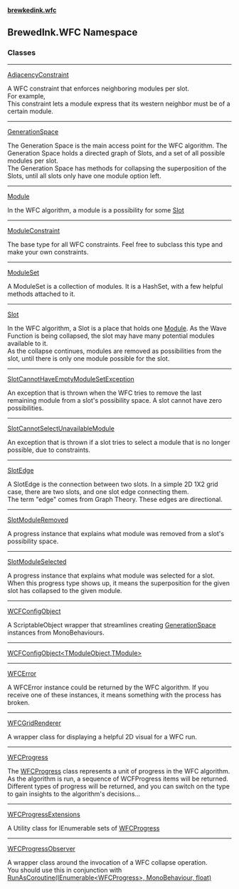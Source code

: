 #### [brewkedink.wfc](index.md 'index')
## BrewedInk.WFC Namespace
### Classes

***
[AdjacencyConstraint](AdjacencyConstraint.md 'BrewedInk.WFC.AdjacencyConstraint')

A WFC constraint that enforces neighboring modules per slot.  
For example,   
This constraint lets a module express that its western neighbor must be of a certain module.   

***
[GenerationSpace](GenerationSpace.md 'BrewedInk.WFC.GenerationSpace')

The Generation Space is the main access point for the WFC algorithm. The Generation Space holds a directed graph of Slots, and a set of all possible modules per slot.  
The Generation Space has methods for collapsing the superposition of the Slots, until all slots only have one module option left.  

***
[Module](Module.md 'BrewedInk.WFC.Module')

In the WFC algorithm, a module is a possibility for some [Slot](Slot.md 'BrewedInk.WFC.Slot')

***
[ModuleConstraint](ModuleConstraint.md 'BrewedInk.WFC.ModuleConstraint')

The base type for all WFC constraints. Feel free to subclass this type and make your own constraints.   

***
[ModuleSet](ModuleSet.md 'BrewedInk.WFC.ModuleSet')

A ModuleSet is a collection of modules. It is a HashSet, with a few helpful methods attached to it.   

***
[Slot](Slot.md 'BrewedInk.WFC.Slot')

In the WFC algorithm, a Slot is a place that holds one [Module](Module.md 'BrewedInk.WFC.Module'). As the Wave Function is being collapsed, the slot may have many potential modules available to it.  
As the collapse continues, modules are removed as possibilities from the slot, until there is only one module possible for the slot.  
  

***
[SlotCannotHaveEmptyModuleSetException](SlotCannotHaveEmptyModuleSetException.md 'BrewedInk.WFC.SlotCannotHaveEmptyModuleSetException')

An exception that is thrown when the WFC tries to remove the last remaining module from a slot's possibility space. A slot cannot have zero possibilities.  

***
[SlotCannotSelectUnavailableModule](SlotCannotSelectUnavailableModule.md 'BrewedInk.WFC.SlotCannotSelectUnavailableModule')

An exception that is thrown if a slot tries to select a module that is no longer possible, due to constraints.  

***
[SlotEdge](SlotEdge.md 'BrewedInk.WFC.SlotEdge')

A SlotEdge is the connection between two slots. In a simple 2D 1X2 grid case, there are two slots, and one slot edge connecting them.  
The term "edge" comes from Graph Theory. These edges are directional.  

***
[SlotModuleRemoved](SlotModuleRemoved.md 'BrewedInk.WFC.SlotModuleRemoved')

A progress instance that explains what module was removed from a slot's possibility space.  

***
[SlotModuleSelected](SlotModuleSelected.md 'BrewedInk.WFC.SlotModuleSelected')

A progress instance that explains what module was selected for a slot. When this progress type shows up, it means the superposition for the given slot has collapsed to the given module.  

***
[WCFConfigObject](WCFConfigObject.md 'BrewedInk.WFC.WCFConfigObject')

A ScriptableObject wrapper that streamlines creating [GenerationSpace](GenerationSpace.md 'BrewedInk.WFC.GenerationSpace') instances from MonoBehaviours.   

***
[WCFConfigObject&lt;TModuleObject,TModule&gt;](WCFConfigObject_TModuleObject_TModule_.md 'BrewedInk.WFC.WCFConfigObject&lt;TModuleObject,TModule&gt;')


***
[WFCError](WFCError.md 'BrewedInk.WFC.WFCError')

A WFCError instance could be returned by the WFC algorithm. If you receive one of these instances, it means something with the process has broken.  

***
[WFCGridRenderer](WFCGridRenderer.md 'BrewedInk.WFC.WFCGridRenderer')

A wrapper class for displaying a helpful 2D visual for a WFC run.  

***
[WFCProgress](WFCProgress.md 'BrewedInk.WFC.WFCProgress')

The [WFCProgress](WFCProgress.md 'BrewedInk.WFC.WFCProgress') class represents a unit of progress in the WFC algorithm. As the algorithm is run, a sequence of WCFProgress items will be returned.  
Different types of progress will be returned, and you can switch on the type to gain insights to the algorithm's decisions...  
  

***
[WFCProgressExtensions](WFCProgressExtensions.md 'BrewedInk.WFC.WFCProgressExtensions')

A Utility class for IEnumerable sets of [WFCProgress](WFCProgress.md 'BrewedInk.WFC.WFCProgress')

***
[WFCProgressObserver](WFCProgressObserver.md 'BrewedInk.WFC.WFCProgressObserver')

A wrapper class around the invocation of a WFC collapse operation.  
You should use this in conjunction with [RunAsCoroutine(IEnumerable&lt;WFCProgress&gt;, MonoBehaviour, float)](WFCProgressExtensions_RunAsCoroutine(IEnumerable_WFCProgress__MonoBehaviour_float).md 'BrewedInk.WFC.WFCProgressExtensions.RunAsCoroutine(System.Collections.Generic.IEnumerable&lt;BrewedInk.WFC.WFCProgress&gt;, UnityEngine.MonoBehaviour, float)')
